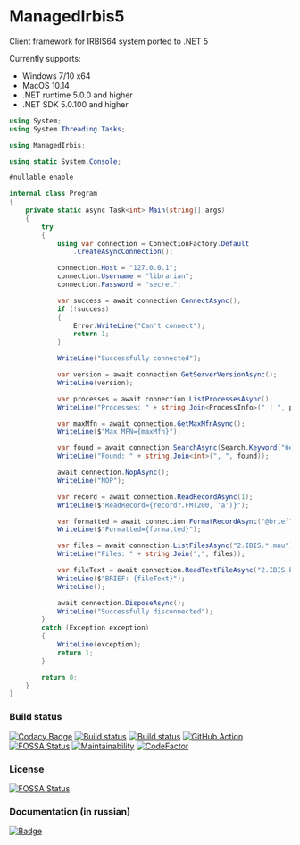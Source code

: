 # ManagedIrbis5

Client framework for IRBIS64 system ported to .NET 5

Currently supports:

* Windows 7/10 x64
* MacOS 10.14
* .NET runtime 5.0.0 and higher
* .NET SDK 5.0.100 and higher

```c#
using System;
using System.Threading.Tasks;

using ManagedIrbis;

using static System.Console;

#nullable enable

internal class Program
{
    private static async Task<int> Main(string[] args)
    {
        try
        {
            using var connection = ConnectionFactory.Default
                .CreateAsyncConnection();

            connection.Host = "127.0.0.1";
            connection.Username = "librarian";
            connection.Password = "secret";

            var success = await connection.ConnectAsync();
            if (!success)
            {
                Error.WriteLine("Can't connect");
                return 1;
            }

            WriteLine("Successfully connected");

            var version = await connection.GetServerVersionAsync();
            WriteLine(version);

            var processes = await connection.ListProcessesAsync();
            WriteLine("Processes: " + string.Join<ProcessInfo>(" | ", processes));

            var maxMfn = await connection.GetMaxMfnAsync();
            WriteLine($"Max MFN={maxMfn}");

            var found = await connection.SearchAsync(Search.Keyword("бетон$"));
            WriteLine("Found: " + string.Join<int>(", ", found));

            await connection.NopAsync();
            WriteLine("NOP");

            var record = await connection.ReadRecordAsync(1);
            WriteLine($"ReadRecord={record?.FM(200, 'a')}");

            var formatted = await connection.FormatRecordAsync("@brief", 1);
            WriteLine($"Formatted={formatted}");

            var files = await connection.ListFilesAsync("2.IBIS.*.mnu");
            WriteLine("Files: " + string.Join(",", files));

            var fileText = await connection.ReadTextFileAsync("2.IBIS.brief.pft");
            WriteLine($"BRIEF: {fileText}");
            WriteLine();

            await connection.DisposeAsync();
            WriteLine("Successfully disconnected");
        }
        catch (Exception exception)
        {
            WriteLine(exception);
            return 1;
        }

        return 0;
    }
}
```

### Build status

[![Codacy Badge](https://api.codacy.com/project/badge/Grade/7a2fc9c9cff946c89f7f4f6adcb567c3)](https://app.codacy.com/gh/amironov73/ManagedIrbis5?utm_source=github.com&utm_medium=referral&utm_content=amironov73/ManagedIrbis5&utm_campaign=Badge_Grade_Settings)
[![Build status](https://img.shields.io/appveyor/ci/AlexeyMironov/managedirbis5.svg)](https://ci.appveyor.com/project/AlexeyMironov/managedirbis5/)
[![Build status](https://api.travis-ci.org/amironov73/ManagedIrbis5.svg)](https://travis-ci.org/amironov73/ManagedIrbis5/)
[![GitHub Action](https://github.com/amironov73/ManagedIrbis5/workflows/CI/badge.svg)](https://github.com/amironov73/ManagedIrbis5/actions)
[![FOSSA Status](https://app.fossa.com/api/projects/git%2Bgithub.com%2Famironov73%2FManagedIrbis5.svg?type=shield)](https://app.fossa.com/projects/git%2Bgithub.com%2Famironov73%2FManagedIrbis5?ref=badge_shield)
[![Maintainability](https://api.codeclimate.com/v1/badges/50cc8f9ee8ebc972e037/maintainability)](https://codeclimate.com/github/amironov73/ManagedIrbis5/maintainability)
[![CodeFactor](https://www.codefactor.io/repository/github/amironov73/managedirbis5/badge)](https://www.codefactor.io/repository/github/amironov73/managedirbis5)

### License

[![FOSSA Status](https://app.fossa.com/api/projects/git%2Bgithub.com%2Famironov73%2FManagedIrbis5.svg?type=large)](https://app.fossa.com/projects/git%2Bgithub.com%2Famironov73%2FManagedIrbis5?ref=badge_large)

### Documentation (in russian)

[![Badge](https://readthedocs.org/projects/managedirbis5/badge/)](https://managedirbis5.readthedocs.io/) 

